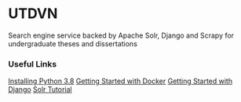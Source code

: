 # UTDVN
Search engine service backed by Apache Solr, Django and Scrapy for undergraduate theses and dissertations

### Useful Links
[Installing Python 3.8](https://www.python.org/downloads/)
[Getting Started with Docker](https://docs.docker.com/get-started/)
[Getting Started with Django](https://www.djangoproject.com/start/)
[Solr Tutorial](https://lucene.apache.org/solr/guide/8_4/solr-tutorial.html/)